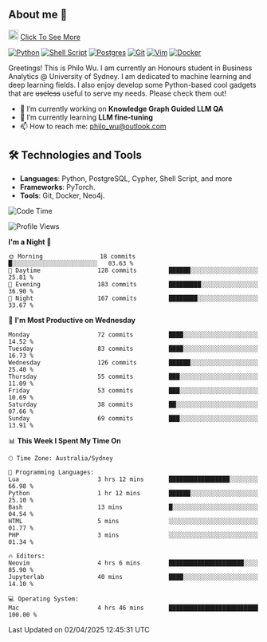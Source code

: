 ## About me 🤗

<a href="#"><img src="https://media.giphy.com/media/hvRJCLFzcasrR4ia7z/giphy.gif" width="20px" height="20px"></a> [Click To See More](https://codeboyphilo.github.io)

[![Python](https://img.shields.io/badge/python-3670A0?style=for-the-badge&logo=python&logoColor=ffdd54)](#)
[![Shell Script](https://img.shields.io/badge/shell_script-%23121011.svg?style=for-the-badge&logo=gnu-bash&logoColor=white)](#)
[![Postgres](https://img.shields.io/badge/postgres-%23316192.svg?style=for-the-badge&logo=postgresql&logoColor=white)](#)
[![Git](https://img.shields.io/badge/git-%23F05033.svg?style=for-the-badge&logo=git&logoColor=white)](#)
[![Vim](https://img.shields.io/badge/VIM-%2311AB00.svg?style=for-the-badge&logo=vim&logoColor=white)](#)
[![Docker](https://img.shields.io/badge/docker-%230db7ed.svg?style=for-the-badge&logo=docker&logoColor=white)](#)

Greetings! This is Philo Wu. I am currently an Honours student in Business Analytics \@ University of Sydney. I am dedicated to machine learning and deep learning fields. I also enjoy develop some Python-based cool gadgets that are ~~useless~~ useful to serve my needs. Please check them out!

- 🔭 I’m currently working on **Knowledge Graph Guided LLM QA**
- 🌱 I’m currently learning **LLM fine-tuning**
- 📫 How to reach me: philo_wu@outlook.com

## 🛠 Technologies and Tools
- **Languages**: Python, PostgreSQL, Cypher, Shell Script, and more
- **Frameworks**: PyTorch.
- **Tools**: Git, Docker, Neo4j.

<!--START_SECTION:waka-->
![Code Time](http://img.shields.io/badge/Code%20Time-724%20hrs%2058%20mins-blue)

![Profile Views](http://img.shields.io/badge/Profile%20Views-1-blue)

**I'm a Night 🦉** 

```text
🌞 Morning                18 commits          █░░░░░░░░░░░░░░░░░░░░░░░░   03.63 % 
🌆 Daytime                128 commits         ██████░░░░░░░░░░░░░░░░░░░   25.81 % 
🌃 Evening                183 commits         █████████░░░░░░░░░░░░░░░░   36.90 % 
🌙 Night                  167 commits         ████████░░░░░░░░░░░░░░░░░   33.67 % 
```
📅 **I'm Most Productive on Wednesday** 

```text
Monday                   72 commits          ████░░░░░░░░░░░░░░░░░░░░░   14.52 % 
Tuesday                  83 commits          ████░░░░░░░░░░░░░░░░░░░░░   16.73 % 
Wednesday                126 commits         ██████░░░░░░░░░░░░░░░░░░░   25.40 % 
Thursday                 55 commits          ███░░░░░░░░░░░░░░░░░░░░░░   11.09 % 
Friday                   53 commits          ███░░░░░░░░░░░░░░░░░░░░░░   10.69 % 
Saturday                 38 commits          ██░░░░░░░░░░░░░░░░░░░░░░░   07.66 % 
Sunday                   69 commits          ███░░░░░░░░░░░░░░░░░░░░░░   13.91 % 
```


📊 **This Week I Spent My Time On** 

```text
🕑︎ Time Zone: Australia/Sydney

💬 Programming Languages: 
Lua                      3 hrs 12 mins       █████████████████░░░░░░░░   66.98 % 
Python                   1 hr 12 mins        ██████░░░░░░░░░░░░░░░░░░░   25.10 % 
Bash                     13 mins             █░░░░░░░░░░░░░░░░░░░░░░░░   04.54 % 
HTML                     5 mins              ░░░░░░░░░░░░░░░░░░░░░░░░░   01.77 % 
PHP                      3 mins              ░░░░░░░░░░░░░░░░░░░░░░░░░   01.34 % 

🔥 Editors: 
Neovim                   4 hrs 6 mins        █████████████████████░░░░   85.90 % 
Jupyterlab               40 mins             ████░░░░░░░░░░░░░░░░░░░░░   14.10 % 

💻 Operating System: 
Mac                      4 hrs 46 mins       █████████████████████████   100.00 % 
```


 Last Updated on 02/04/2025 12:45:31 UTC
<!--END_SECTION:waka-->
